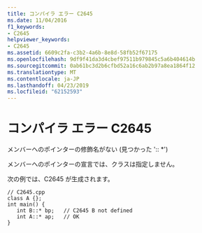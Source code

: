 ```yaml
---
title: コンパイラ エラー C2645
ms.date: 11/04/2016
f1_keywords:
- C2645
helpviewer_keywords:
- C2645
ms.assetid: 6609c2fa-c3b2-4a6b-8e8d-58fb52f67175
ms.openlocfilehash: 9df9f41da3d4cbef97511b979845c5a6b404614b
ms.sourcegitcommit: 0ab61bc3d2b6cfbd52a16c6ab2b97a8ea1864f12
ms.translationtype: MT
ms.contentlocale: ja-JP
ms.lasthandoff: 04/23/2019
ms.locfileid: "62152593"
---
```

# <a name="compiler-error-c2645"></a>コンパイラ エラー C2645

メンバーへのポインターの修飾名がない (見つかった ':: *')

メンバーへのポインターの宣言では、クラスは指定しません。

次の例では、C2645 が生成されます。

```
// C2645.cpp
class A {};
int main() {
   int B::* bp;   // C2645 B not defined
   int A::* ap;   // OK
}
```